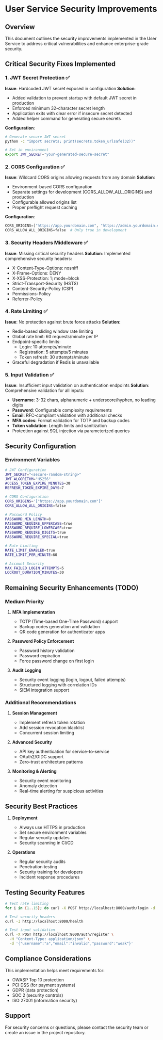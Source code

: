 # User Service Security Improvements

## Overview

This document outlines the security improvements implemented in the User Service to address critical vulnerabilities and enhance enterprise-grade security.

## Critical Security Fixes Implemented

### 1. JWT Secret Protection ✅
**Issue**: Hardcoded JWT secret exposed in configuration
**Solution**: 
- Added validation to prevent startup with default JWT secret in production
- Enforced minimum 32-character secret length
- Application exits with clear error if insecure secret detected
- Added helper command for generating secure secrets

**Configuration**:
```bash
# Generate secure JWT secret
python -c "import secrets; print(secrets.token_urlsafe(32))"

# Set in environment
export JWT_SECRET="your-generated-secure-secret"
```

### 2. CORS Configuration ✅
**Issue**: Wildcard CORS origins allowing requests from any domain
**Solution**:
- Environment-based CORS configuration
- Separate settings for development (CORS_ALLOW_ALL_ORIGINS) and production
- Configurable allowed origins list
- Proper preflight request caching

**Configuration**:
```python
CORS_ORIGINS=["https://app.yourdomain.com", "https://admin.yourdomain.com"]
CORS_ALLOW_ALL_ORIGINS=false  # Only true in development
```

### 3. Security Headers Middleware ✅
**Issue**: Missing critical security headers
**Solution**: Implemented comprehensive security headers:
- X-Content-Type-Options: nosniff
- X-Frame-Options: DENY
- X-XSS-Protection: 1; mode=block
- Strict-Transport-Security (HSTS)
- Content-Security-Policy (CSP)
- Permissions-Policy
- Referrer-Policy

### 4. Rate Limiting ✅
**Issue**: No protection against brute force attacks
**Solution**:
- Redis-based sliding window rate limiting
- Global rate limit: 60 requests/minute per IP
- Endpoint-specific limits:
  - Login: 10 attempts/minute
  - Registration: 5 attempts/5 minutes
  - Token refresh: 30 attempts/minute
- Graceful degradation if Redis is unavailable

### 5. Input Validation ✅
**Issue**: Insufficient input validation on authentication endpoints
**Solution**: Comprehensive validation for all inputs:
- **Username**: 3-32 chars, alphanumeric + underscore/hyphen, no leading digits
- **Password**: Configurable complexity requirements
- **Email**: RFC-compliant validation with additional checks
- **MFA codes**: Format validation for TOTP and backup codes
- **Token validation**: Length limits and sanitization
- Protection against SQL injection via parameterized queries

## Security Configuration

### Environment Variables
```bash
# JWT Configuration
JWT_SECRET="<secure-random-string>"
JWT_ALGORITHM="HS256"
ACCESS_TOKEN_EXPIRE_MINUTES=30
REFRESH_TOKEN_EXPIRE_DAYS=7

# CORS Configuration
CORS_ORIGINS='["https://app.yourdomain.com"]'
CORS_ALLOW_ALL_ORIGINS=false

# Password Policy
PASSWORD_MIN_LENGTH=8
PASSWORD_REQUIRE_UPPERCASE=true
PASSWORD_REQUIRE_LOWERCASE=true
PASSWORD_REQUIRE_DIGITS=true
PASSWORD_REQUIRE_SPECIAL=true

# Rate Limiting
RATE_LIMIT_ENABLED=true
RATE_LIMIT_PER_MINUTE=60

# Account Security
MAX_FAILED_LOGIN_ATTEMPTS=5
LOCKOUT_DURATION_MINUTES=30
```

## Remaining Security Enhancements (TODO)

### Medium Priority
1. **MFA Implementation**
   - TOTP (Time-based One-Time Password) support
   - Backup codes generation and validation
   - QR code generation for authenticator apps

2. **Password Policy Enforcement**
   - Password history validation
   - Password expiration
   - Force password change on first login

3. **Audit Logging**
   - Security event logging (login, logout, failed attempts)
   - Structured logging with correlation IDs
   - SIEM integration support

### Additional Recommendations

1. **Session Management**
   - Implement refresh token rotation
   - Add session revocation blacklist
   - Concurrent session limiting

2. **Advanced Security**
   - API key authentication for service-to-service
   - OAuth2/OIDC support
   - Zero-trust architecture patterns

3. **Monitoring & Alerting**
   - Security event monitoring
   - Anomaly detection
   - Real-time alerting for suspicious activities

## Security Best Practices

1. **Deployment**
   - Always use HTTPS in production
   - Set secure environment variables
   - Regular security updates
   - Security scanning in CI/CD

2. **Operations**
   - Regular security audits
   - Penetration testing
   - Security training for developers
   - Incident response procedures

## Testing Security Features

```bash
# Test rate limiting
for i in {1..15}; do curl -X POST http://localhost:8000/auth/login -d '{"username":"test","password":"test"}'; done

# Test security headers
curl -I http://localhost:8000/health

# Test input validation
curl -X POST http://localhost:8000/auth/register \
  -H "Content-Type: application/json" \
  -d '{"username":"a","email":"invalid","password":"weak"}'
```

## Compliance Considerations

This implementation helps meet requirements for:
- OWASP Top 10 protection
- PCI DSS (for payment systems)
- GDPR (data protection)
- SOC 2 (security controls)
- ISO 27001 (information security)

## Support

For security concerns or questions, please contact the security team or create an issue in the project repository.